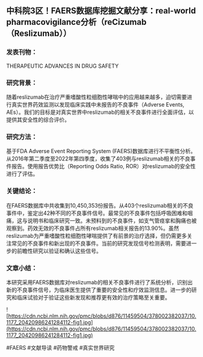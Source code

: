 ## 中科院3区！FAERS数据库挖掘文献分享：real-world pharmacovigilance分析（reCizumab（Reslizumab））

### 发表刊物：
THERAPEUTIC ADVANCES IN DRUG SAFETY

### 研究背景：
随着reslizumab在治疗严重嗜酸性粒细胞性哮喘中的应用越来越多，迫切需要进行真实世界药效监测以发现临床实践中未报告的不良事件（Adverse Events, AEs）。我们的目标是对真实世界中reslizumab的相关不良事件进行全面评估，以提供其安全性的综合评价。

### 研究方法：
基于FDA Adverse Event Reporting System (FAERS)数据库进行不平衡性分析。从2016年第二季度至2022年第四季度，收集了403例与reslizumab相关的不良事件报告。使用报告优势比（Reporting Odds Ratio, ROR）对reslizumab的安全性进行了评估。

### 关键结论：
在FAERS数据库中共收集到10,450,353份报告。从403个reslizumab相关的不良事件中，鉴定出42种不同的不良事件信号。最常见的不良事件包括呼吸困难和咽痛，这与说明书和临床研究一致。未预料到的不良事件，如支气管痉挛和胸痛也被观察到。药效无效的不良事件占所有reslizumab相关报告的13.90%。虽然reslizumab为严重嗜酸性粒细胞性哮喘提供了有前景的治疗选择，但仍需更多关注常见的不良事件和新出现的不良事件。当前的研究发现信号检测表明，需要进一步的前瞻性研究以验证和确认这些信号。

### 文章小结：
本研究采用FAERS数据库对reslizumab的相关不良事件进行了系统分析，识别出新的不良事件信号，为临床医生提供了重要的安全性和疗效监测信息。进一步的研究和临床试验对于验证这些新发现和推荐更有效的治疗策略至关重要。

![https://cdn.ncbi.nlm.nih.gov/pmc/blobs/d876/11459504/378002382037/10.1177_20420986241284112-fig1.jpg](https://cdn.ncbi.nlm.nih.gov/pmc/blobs/d876/11459504/378002382037/10.1177_20420986241284112-fig1.jpg)

#FAERS #文献导读 #药物警戒 #真实世界研究
